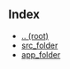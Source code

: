 ## Index

- [.. (root)](../README.md)
- [src_folder](./src_folder.md)
- [app_folder](./app_folder/README.md)